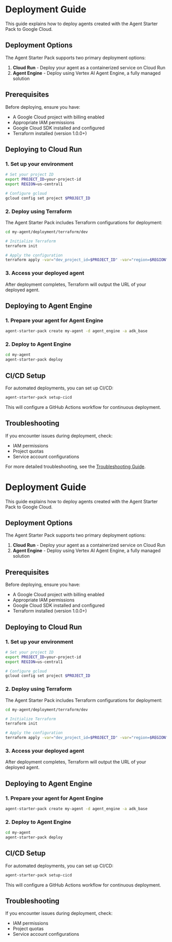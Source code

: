 # Deployment Guide

This guide explains how to deploy agents created with the Agent Starter Pack to Google Cloud.

## Deployment Options

The Agent Starter Pack supports two primary deployment options:

1. **Cloud Run** - Deploy your agent as a containerized service on Cloud Run
2. **Agent Engine** - Deploy using Vertex AI Agent Engine, a fully managed solution

## Prerequisites

Before deploying, ensure you have:

- A Google Cloud project with billing enabled
- Appropriate IAM permissions
- Google Cloud SDK installed and configured
- Terraform installed (version 1.0.0+)

## Deploying to Cloud Run

### 1. Set up your environment

```bash
# Set your project ID
export PROJECT_ID=your-project-id
export REGION=us-central1

# Configure gcloud
gcloud config set project $PROJECT_ID
```

### 2. Deploy using Terraform

The Agent Starter Pack includes Terraform configurations for deployment:

```bash
cd my-agent/deployment/terraform/dev

# Initialize Terraform
terraform init

# Apply the configuration
terraform apply -var="dev_project_id=$PROJECT_ID" -var="region=$REGION"
```

### 3. Access your deployed agent

After deployment completes, Terraform will output the URL of your deployed agent.

## Deploying to Agent Engine

### 1. Prepare your agent for Agent Engine

```bash
agent-starter-pack create my-agent -d agent_engine -a adk_base
```

### 2. Deploy to Agent Engine

```bash
cd my-agent
agent-starter-pack deploy
```

## CI/CD Setup

For automated deployments, you can set up CI/CD:

```bash
agent-starter-pack setup-cicd
```

This will configure a GitHub Actions workflow for continuous deployment.

## Troubleshooting

If you encounter issues during deployment, check:

- IAM permissions
- Project quotas
- Service account configurations

For more detailed troubleshooting, see the [Troubleshooting Guide](./troubleshooting.md).
# Deployment Guide

This guide explains how to deploy agents created with the Agent Starter Pack to Google Cloud.

## Deployment Options

The Agent Starter Pack supports two primary deployment options:

1. **Cloud Run** - Deploy your agent as a containerized service on Cloud Run
2. **Agent Engine** - Deploy using Vertex AI Agent Engine, a fully managed solution

## Prerequisites

Before deploying, ensure you have:

- A Google Cloud project with billing enabled
- Appropriate IAM permissions
- Google Cloud SDK installed and configured
- Terraform installed (version 1.0.0+)

## Deploying to Cloud Run

### 1. Set up your environment

```bash
# Set your project ID
export PROJECT_ID=your-project-id
export REGION=us-central1

# Configure gcloud
gcloud config set project $PROJECT_ID
```

### 2. Deploy using Terraform

The Agent Starter Pack includes Terraform configurations for deployment:

```bash
cd my-agent/deployment/terraform/dev

# Initialize Terraform
terraform init

# Apply the configuration
terraform apply -var="dev_project_id=$PROJECT_ID" -var="region=$REGION"
```

### 3. Access your deployed agent

After deployment completes, Terraform will output the URL of your deployed agent.

## Deploying to Agent Engine

### 1. Prepare your agent for Agent Engine

```bash
agent-starter-pack create my-agent -d agent_engine -a adk_base
```

### 2. Deploy to Agent Engine

```bash
cd my-agent
agent-starter-pack deploy
```

## CI/CD Setup

For automated deployments, you can set up CI/CD:

```bash
agent-starter-pack setup-cicd
```

This will configure a GitHub Actions workflow for continuous deployment.

## Troubleshooting

If you encounter issues during deployment, check:

- IAM permissions
- Project quotas
- Service account configurations
